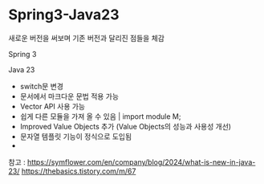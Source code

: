 # Spring3-Java23 

새로운 버전을 써보며 기존 버전과 달리진 점들을 체감

Spring 3 

Java 23
- switch문 변경
- 문서에서 마크다운 문법 적용 가능
- Vector API 사용 가능
- 쉽게 다른 모듈을 가져 올 수 있음 
| import module M;
-  Improved Value Objects 추가 (Value Objects의 성능과 사용성 개선)
-  문자열 템플릿 기능이 정식으로 도입됨
-  

참고 :
https://symflower.com/en/company/blog/2024/what-is-new-in-java-23/
https://thebasics.tistory.com/m/67
